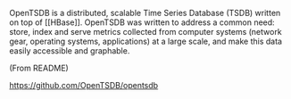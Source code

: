 OpenTSDB is a distributed, scalable Time Series Database (TSDB) written on top of [[HBase]].  OpenTSDB was written to address a common need: store, index and serve metrics collected from computer systems (network gear, operating systems, applications) at a large scale, and make this data easily accessible and graphable.

(From README)


https://github.com/OpenTSDB/opentsdb